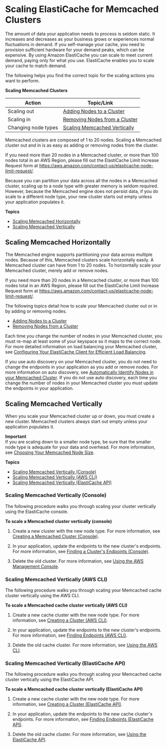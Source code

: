 # Scaling ElastiCache for Memcached Clusters<a name="Scaling"></a>

The amount of data your application needs to process is seldom static\. It increases and decreases as your business grows or experiences normal fluctuations in demand\. If you self\-manage your cache, you need to provision sufficient hardware for your demand peaks, which can be expensive\. By using Amazon ElastiCache you can scale to meet current demand, paying only for what you use\. ElastiCache enables you to scale your cache to match demand\.

The following helps you find the correct topic for the scaling actions you want to perform\.


**Scaling Memcached Clusters**  

| Action | Topic/Link | 
| --- | --- | 
|  Scaling out  |  [Adding Nodes to a Cluster](Clusters.AddNode.md)  | 
|  Scaling in  |  [Removing Nodes from a Cluster](Clusters.DeleteNode.md)  | 
|  Changing node types  |  [Scaling Memcached Vertically](#Scaling.Memcached.Vertically)  | 

Memcached clusters are composed of 1 to 20 nodes\. Scaling a Memcached cluster out and in is as easy as adding or removing nodes from the cluster\. 

If you need more than 20 nodes in a Memcached cluster, or more than 100 nodes total in an AWS Region, please fill out the ElastiCache Limit Increase Request form at [https://aws\.amazon\.com/contact\-us/elasticache\-node\-limit\-request/](https://aws.amazon.com/contact-us/elasticache-node-limit-request/)\.

Because you can partition your data across all the nodes in a Memcached cluster, scaling up to a node type with greater memory is seldom required\. However, because the Memcached engine does not persist data, if you do scale to a different node type, your new cluster starts out empty unless your application populates it\.

**Topics**
+ [Scaling Memcached Horizontally](#Scaling.Memcached.Horizontally)
+ [Scaling Memcached Vertically](#Scaling.Memcached.Vertically)

## Scaling Memcached Horizontally<a name="Scaling.Memcached.Horizontally"></a>

The Memcached engine supports partitioning your data across multiple nodes\. Because of this, Memcached clusters scale horizontally easily\. A Memcached cluster can have from 1 to 20 nodes\. To horizontally scale your Memcached cluster, merely add or remove nodes\.

If you need more than 20 nodes in a Memcached cluster, or more than 100 nodes total in an AWS Region, please fill out the ElastiCache Limit Increase Request form at [https://aws\.amazon\.com/contact\-us/elasticache\-node\-limit\-request/](https://aws.amazon.com/contact-us/elasticache-node-limit-request/)\.

The following topics detail how to scale your Memcached cluster out or in by adding or removing nodes\.
+ [Adding Nodes to a Cluster](Clusters.AddNode.md)
+ [Removing Nodes from a Cluster](Clusters.DeleteNode.md)

Each time you change the number of nodes in your Memcached cluster, you must re\-map at least some of your keyspace so it maps to the correct node\. For more detailed information on load balancing your Memcached cluster, see [Configuring Your ElastiCache Client for Efficient Load Balancing](BestPractices.LoadBalancing.md)\.

If you use auto discovery on your Memcached cluster, you do not need to change the endpoints in your application as you add or remove nodes\. For more information on auto discovery, see [Automatically Identify Nodes in your Memcached Cluster](AutoDiscovery.md)\. If you do not use auto discovery, each time you change the number of nodes in your Memcached cluster you must update the endpoints in your application\.

## Scaling Memcached Vertically<a name="Scaling.Memcached.Vertically"></a>

When you scale your Memcached cluster up or down, you must create a new cluster\. Memcached clusters always start out empty unless your application populates it\. 

**Important**  
If you are scaling down to a smaller node type, be sure that the smaller node type is adequate for your data and overhead\. For more information, see [Choosing Your Memcached Node Size](nodes-select-size.md#CacheNodes.SelectSize)\.

**Topics**
+ [Scaling Memcached Vertically \(Console\)](#Scaling.Memcached.Vertically.CON)
+ [Scaling Memcached Vertically \(AWS CLI\)](#Scaling.Memcached.Vertically.CLI)
+ [Scaling Memcached Vertically \(ElastiCache API\)](#Scaling.Memcached.Vertically.API)

### Scaling Memcached Vertically \(Console\)<a name="Scaling.Memcached.Vertically.CON"></a>

The following procedure walks you through scaling your cluster vertically using the ElastiCache console\.

**To scale a Memcached cluster vertically \(console\)**

1. Create a new cluster with the new node type\. For more information, see [Creating a Memcached Cluster \(Console\)](Clusters.Create.CON.Memcached.md)\.

1. In your application, update the endpoints to the new cluster's endpoints\. For more information, see [Finding a Cluster's Endpoints \(Console\)](Endpoints.md#Endpoints.Find.Memcached)\.

1. Delete the old cluster\. For more information, see [Using the AWS Management Console](Clusters.Delete.md#Clusters.Delete.CON)\.

### Scaling Memcached Vertically \(AWS CLI\)<a name="Scaling.Memcached.Vertically.CLI"></a>

The following procedure walks you through scaling your Memcached cache cluster vertically using the AWS CLI\.

**To scale a Memcached cache cluster vertically \(AWS CLI\)**

1. Create a new cache cluster with the new node type\. For more information, see [Creating a Cluster \(AWS CLI\)](Clusters.Create.CLI.md)\.

1. In your application, update the endpoints to the new cluster's endpoints\. For more information, see [Finding Endpoints \(AWS CLI\)](Endpoints.md#Endpoints.Find.CLI)\.

1. Delete the old cache cluster\. For more information, see [Using the AWS CLI](Clusters.Delete.md#Clusters.Delete.CLI)\.

### Scaling Memcached Vertically \(ElastiCache API\)<a name="Scaling.Memcached.Vertically.API"></a>

The following procedure walks you through scaling your Memcached cache cluster vertically using the ElastiCache API\.

**To scale a Memcached cache cluster vertically \(ElastiCache API\)**

1. Create a new cache cluster with the new node type\. For more information, see [Creating a Cluster \(ElastiCache API\)](Clusters.Create.API.md)\.

1. In your application, update the endpoints to the new cache cluster's endpoints\. For more information, see [Finding Endpoints \(ElastiCache API\)](Endpoints.md#Endpoints.Find.API)\.

1. Delete the old cache cluster\. For more information, see [Using the ElastiCache API](Clusters.Delete.md#Clusters.Delete.API)\.